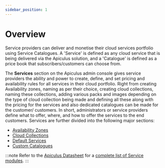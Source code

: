 ```yaml
---
sidebar_position: 1
---
```

# Overview

Service providers can deliver and monetise their cloud services portfolio using Service Catalogues. A 'Service' is defined as any cloud service that is being delivered via the Apiculus solution, and a 'Catalogue' is defined as a price book that subscribers/customers can choose from.

The **Services** section on the Apiculus admin console gives service providers the ability and power to create, define, and set pricing and availability rules for all services in their cloud portfolio. Right from creating Availability zones, naming as per their choice, creating cloud collections, naming these collections, adding various packs and images depending on the type of cloud collection being made and defining all these along with the pricing for the services and also dedicated catalogues can be made for the customer/ customers. In short, administrators or service providers define what to offer, where, and how to offer the services to the end customers. Services are further divided into the following major sections:

- [Availability Zones](WorkingwithAvailabilityZones)
- [Cloud Collections](WorkingwithCloudCollections)
- [Default Services](WorkingwithDefaultServices)
- [Custom Catalogues](WorkingwithCustomCatalogues)

:::note
Refer to the [Apiculus Datasheet](docs/intro) for a [complete list of Service modules](docs/intro#services-catalogue).
:::